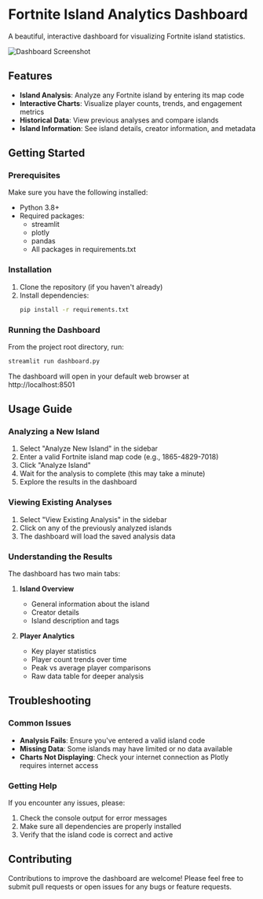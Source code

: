 # Fortnite Island Analytics Dashboard

A beautiful, interactive dashboard for visualizing Fortnite island statistics.

![Dashboard Screenshot](https://via.placeholder.com/800x450.png?text=Fortnite+Island+Analytics+Dashboard)

## Features

- **Island Analysis**: Analyze any Fortnite island by entering its map code
- **Interactive Charts**: Visualize player counts, trends, and engagement metrics
- **Historical Data**: View previous analyses and compare islands
- **Island Information**: See island details, creator information, and metadata

## Getting Started

### Prerequisites

Make sure you have the following installed:
- Python 3.8+
- Required packages:
  - streamlit
  - plotly
  - pandas
  - All packages in requirements.txt

### Installation

1. Clone the repository (if you haven't already)
2. Install dependencies:
   ```bash
   pip install -r requirements.txt
   ```

### Running the Dashboard

From the project root directory, run:

```bash
streamlit run dashboard.py
```

The dashboard will open in your default web browser at http://localhost:8501

## Usage Guide

### Analyzing a New Island

1. Select "Analyze New Island" in the sidebar
2. Enter a valid Fortnite island map code (e.g., 1865-4829-7018)
3. Click "Analyze Island"
4. Wait for the analysis to complete (this may take a minute)
5. Explore the results in the dashboard

### Viewing Existing Analyses

1. Select "View Existing Analysis" in the sidebar
2. Click on any of the previously analyzed islands
3. The dashboard will load the saved analysis data

### Understanding the Results

The dashboard has two main tabs:

1. **Island Overview**
   - General information about the island
   - Creator details
   - Island description and tags

2. **Player Analytics**
   - Key player statistics
   - Player count trends over time
   - Peak vs average player comparisons
   - Raw data table for deeper analysis

## Troubleshooting

### Common Issues

- **Analysis Fails**: Ensure you've entered a valid island code
- **Missing Data**: Some islands may have limited or no data available
- **Charts Not Displaying**: Check your internet connection as Plotly requires internet access

### Getting Help

If you encounter any issues, please:
1. Check the console output for error messages
2. Make sure all dependencies are properly installed
3. Verify that the island code is correct and active

## Contributing

Contributions to improve the dashboard are welcome! Please feel free to submit pull requests or open issues for any bugs or feature requests. 